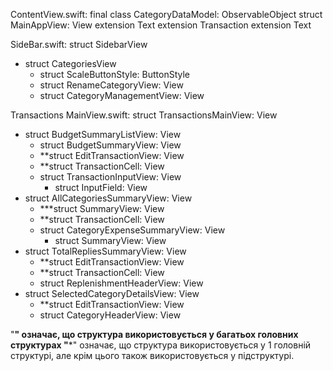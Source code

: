 ContentView.swift:
final class CategoryDataModel: ObservableObject
struct MainAppView: View
extension Text
extension Transaction
extension Text

SideBar.swift:
struct SidebarView
- struct CategoriesView
    - struct ScaleButtonStyle: ButtonStyle
    - struct RenameCategoryView: View
    - struct CategoryManagementView: View

Transactions    MainView.swift:
struct TransactionsMainView: View
* struct BudgetSummaryListView: View
    * struct BudgetSummaryView: View
    * **struct EditTransactionView: View
    * **struct TransactionCell: View
    * struct TransactionInputView: View
        * struct InputField: View
* struct AllCategoriesSummaryView: View
    * ***struct SummaryView: View
    * **struct TransactionCell: View
    * struct CategoryExpenseSummaryView: View
        * struct SummaryView: View
* struct TotalRepliesSummaryView: View
    * **struct EditTransactionView: View
    * **struct TransactionCell: View
    * struct ReplenishmentHeaderView: View
* struct SelectedCategoryDetailsView: View
    * **struct EditTransactionView: View
    * struct CategoryHeaderView: View

"**" означає, що структура використовується у багатьох головних структурах
"***" означає, що структура використовується у 1 головній структурі, але крім цього також використовується у підструктурі.

